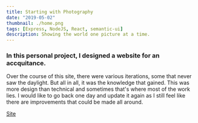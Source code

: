 ```yaml
---
title: Starting with Photography
date: "2019-05-02"
thumbnail: ./home.png
tags: [Express, NodeJS, React, semantic-ui]
description: Showing the world one picture at a time.
---
```


<div>
  <h3>
    In this personal project, I designed a website for an accquitance. 
  </h3>
  <p>
    Over the course of this site, there were various iterations, some that never saw the daylight. But all in all, it was the knowledge that gained. This was more design than technical and sometimes that's where most of the work lies. I would like to go back one day and update it again as I still feel like there are improvements that could be made all around.
  </p>
  <p>
    <a href='https://laurieannesphotography.com/'>
      Site
    </a>
  </p>
</div>

